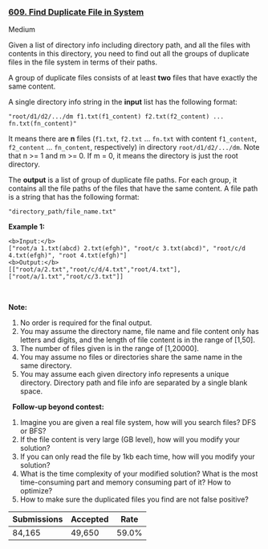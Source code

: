 ### [609. Find Duplicate File in System](https://leetcode.com/problems/find-duplicate-file-in-system/)

Medium

Given a list of directory info including directory path, and all the files with contents in this directory, you need to find out all the groups of duplicate files in the file system in terms of their paths.

A group of duplicate files consists of at least __two__ files that have exactly the same content.

A single directory info string in the __input__ list has the following format:

`` "root/d1/d2/.../dm f1.txt(f1_content) f2.txt(f2_content) ... fn.txt(fn_content)" ``

It means there are __n__ files (`` f1.txt ``, `` f2.txt `` ... `` fn.txt `` with content `` f1_content ``, `` f2_content `` ... `` fn_content ``, respectively) in directory `` root/d1/d2/.../dm ``. Note that n >= 1 and m >= 0. If m = 0, it means the directory is just the root directory.

The __output__ is a list of group of duplicate file paths. For each group, it contains all the file paths of the files that have the same content. A file path is a string that has the following format:

`` "directory_path/file_name.txt" ``

__Example 1:__

```
<b>Input:</b>
["root/a 1.txt(abcd) 2.txt(efgh)", "root/c 3.txt(abcd)", "root/c/d 4.txt(efgh)", "root 4.txt(efgh)"]
<b>Output:</b>  
[["root/a/2.txt","root/c/d/4.txt","root/4.txt"],["root/a/1.txt","root/c/3.txt"]]
```

 

__Note:__

1.   No order is required for the final output.
2.   You may assume the directory name, file name and file content only has letters and digits, and the length of file content is in the range of \[1,50\].
3.   The number of files given is in the range of \[1,20000\].
4.   You may assume no files or directories share the same name in the same directory.
5.   You may assume each given directory info represents a unique directory. Directory path and file info are separated by a single blank space.

 
__Follow-up beyond contest:__

1.   Imagine you are given a real file system, how will you search files? DFS or BFS?
2.   If the file content is very large (GB level), how will you modify your solution?
3.   If you can only read the file by 1kb each time, how will you modify your solution?
4.   What is the time complexity of your modified solution? What is the most time-consuming part and memory consuming part of it? How to optimize?
5.   How to make sure the duplicated files you find are not false positive?

| Submissions    | Accepted     | Rate   |
| -------------- | ------------ | ------ |
| 84,165 | 49,650 | 59.0% |